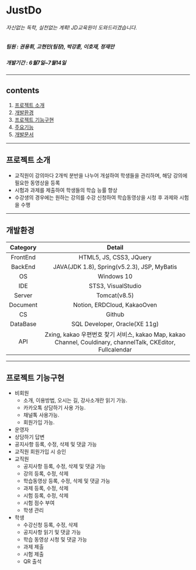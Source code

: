 # JustDo
###### 자신없는 독학, 실천없는 계획! JD교육원이 도와드리겠습니다.
##### 팀원 : 권용휘, 고현민(팀장), 박강훈, 이호재, 정재만
##### 개발기간 : 6월7일~7월14일
---
## contents
1. [프로젝트 소개](#프로젝트-소개)
2. [개발환경](#개발환경)
3. [프로젝트 기능구현](#프로젝트-기능구현)
4. [주요기능](#주요기능)
5. [개발문서](#개발문서)
---
## 프로젝트 소개
- 교직원이 강의마다  2개씩 분반을 나누어 개설하여 학생들을 관리하며, 해당 강의에 필요한 동영상을 등록
- 시험과 과제를 제출하여 학생들의 학습 능률 향상
- 수강생의 경우에는 원하는 강의를 수강 신청하여 학습동영상을 시청 후 과제와 시험을 수행

---
## 개발환경
|Category|Detail|
|:--:|:--:|
|FrontEnd|HTML5, JS, CSS3, JQuery|
|BackEnd|JAVA(JDK 1.8), Spring(v5.2.3), JSP, MyBatis|
|OS|Windows 10|
|IDE|STS3, VisualStudio|
|Server|Tomcat(v8.5)|
|Document|Notion, ERDCloud, KakaoOven|
|CS|Github|
|DataBase|SQL Developer, Oracle(XE 11g)|
|API|Zxing, kakao 우편번호 찾기 서비스, kakao Map, kakao Channel, Couldinary, channelTalk, CKEditor, Fullcalendar|

---
## 프로젝트 기능구현
- 비회원
  - 소개, 이용방법, 오시는 길, 강사소개란 읽기 가능.
  - 카카오톡 상담하기 사용 가능.
  - 채널톡 사용가능.
  - 회원가입 가능.
-  운영자
  - 상담하기 답변 
  - 공지사항 등록, 수정, 삭제 및 댓글 가능
  - 교직원 회원가입 시 승인
- 교직원
  - 공지사항 등록, 수정, 삭제 및 댓글 가능
  - 강의 등록, 수정, 삭제
  - 학습동영상 등록, 수정, 삭제 및 댓글 가능
  - 과제 등록, 수정, 삭제
  - 시험 등록, 수정, 삭제
  - 시험 점수 부여
  - 학생 관리
- 학생
  - 수강신청 등록, 수정, 삭제
  - 공지사항 읽기 및 댓글 가능
  - 학습 동영상 시청 및 댓글 가능
  - 과제 제출
  - 시험 제출
  - QR 출석
